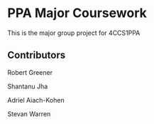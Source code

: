 # PPA Major Coursework
This is the major group project for 4CCS1PPA
## Contributors
Robert Greener

Shantanu Jha

Adriel Aiach-Kohen

Stevan Warren
